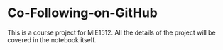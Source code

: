 # Co-Following-on-GitHub
This is a course project for MIE1512. All the details of the project will be covered in the notebook itself.
